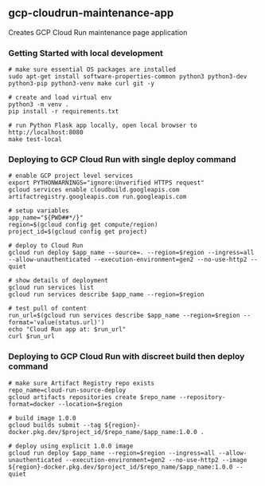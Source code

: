 ## gcp-cloudrun-maintenance-app

Creates GCP Cloud Run maintenance page application


### Getting Started with local development
```
# make sure essential OS packages are installed
sudo apt-get install software-properties-common python3 python3-dev python3-pip python3-venv make curl git -y

# create and load virtual env
python3 -m venv .
pip install -r requirements.txt

# run Python Flask app locally, open local browser to http://localhost:8080
make test-local

```

### Deploying to GCP Cloud Run with single deploy command

```
# enable GCP project level services
export PYTHONWARNINGS="ignore:Unverified HTTPS request"
gcloud services enable cloudbuild.googleapis.com artifactregistry.googleapis.com run.googleapis.com

# setup variables
app_name="${PWD##*/}"
region=$(gcloud config get compute/region)
project_id=$(gcloud config get project)

# deploy to Cloud Run
gcloud run deploy $app_name --source=. --region=$region --ingress=all --allow-unauthenticated --execution-environment=gen2 --no-use-http2 --quiet

# show details of deployment
gcloud run services list
gcloud run services describe $app_name --region=$region

# test pull of content
run_url=$(gcloud run services describe $app_name --region=$region --format='value(status.url)')
echo "Cloud Run app at: $run_url"
curl $run_url
```

### Deploying to GCP Cloud Run with discreet build then deploy command

```
# make sure Artifact Registry repo exists
repo_name=cloud-run-source-deploy
gcloud artifacts repositories create $repo_name --repository-format=docker --location=$region

# build image 1.0.0
gcloud builds submit --tag ${region}-docker.pkg.dev/$project_id/$repo_name/$app_name:1.0.0 .

# deploy using explicit 1.0.0 image
gcloud run deploy $app_name --region=$region --ingress=all --allow-unauthenticated --execution-environment=gen2 --no-use-http2 --image ${region}-docker.pkg.dev/$project_id/$repo_name/$app_name:1.0.0 --quiet

```

